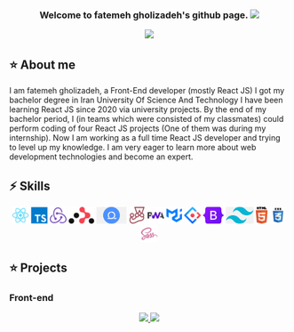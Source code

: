 
<!--
**fc79/fc79** is a ✨ _special_ ✨ repository because its `README.md` (this file) appears on your GitHub profile.
Here are some ideas to get you started:
- 🔭 I’m currently working on ...
- 🌱 I’m currently learning ...
- 👯 I’m looking to collaborate on ...
- 🤔 I’m looking for help with ...
- 💬 Ask me about ...
- 📫 How to reach me: ...
- 😄 Pronouns: ...
- ⚡ Fun fact: ...
```diff
- text in red
+ text in green
! text in orange
# text in gray
@@ text in purple (and bold)@@
```
-->
<!-- Welcome Message -->
<h3 align="center">
   Welcome to fatemeh gholizadeh's github page.
  <img src="https://media.giphy.com/media/hvRJCLFzcasrR4ia7z/giphy.gif" width="28">
</h3>
<!-- Typing Text -->
<p align="center">
  <img src="https://readme-typing-svg.demolab.com?font=Fira+Code&pause=500&size=22&color=FA8B00&background=9F8E3C00&center=true&vCenter=true&width=650&lines=Computer+Engineering+Graduate+at+IUST%F0%9F%8E%93;Interested+in+Web+Development."/>
</p>

## ⭐️ About me
<!-- details -->
<div> I am fatemeh gholizadeh, a Front-End developer (mostly React JS)
 I got my bachelor degree in Iran University Of Science And Technology
 I have been learning React JS since 2020 via university projects. 
 By the end of my bachelor period, I (in teams which were consisted of my classmates) could perform coding of four React JS projects (One of them was during my internship).
 Now I am working as a full time React JS developer and trying to level up my knowledge.
 I am very eager to learn more about web development technologies and become an expert.
  </div>
  
## ⚡ Skills
<!-- Web Development -->
<p align="center">
  <code><img title="ReactJS" height="30" src="images/react.svg"></code>
  <code><img title="TypeScript" height="30" src="images/typescript.png"></code>
  <code><img title="Redux" height="30" src="images/redux.svg"></code>
  <code><img title="React Router" height="30" src="images/react-router.png"></code>
  <code><img title="Agile" height="30" src="images/agile.png"></code>
  <code><img title="Jest" height="30" src="images/jest.svg"></code>
  <code><img title="Progressive Web App (PWA)" height="30" src="images/pwa.png"></code>
  <code><img title="Material‑UI" height="30" src="images/mui.svg"></code>
  <code><img title="Ant-Design" height="30" src="images/ant-design.svg"></code>
  <code><img title="Bootstrap" height="30" src="images/bootstrap.png"></code>
  <code><img title="Tailwind" height="30" src="images/tailwind.png"></code>
  <code><img title="HTML" height="30" src="images/html.svg"></code>
  <code><img title="CSS" height="30" src="images/css.svg"></code>
  <code><img title="Sass" height="30" src="images/sass.svg"></code>
</p>

## ⭐️ Projects
### Front-end

<p align="center">
  <a href="https://github.com/fc79/Pioneer">
    
  </a>

  <a href="https://github.com/ali-sedaghi/TunePal">
    <img width="278" src="https://denvercoder1-github-readme-stats.vercel.app/api/pin/?username=ali-sedaghi&repo=TunePal&theme=dark&title_color=FA8B00&icon_color=FA8B00&text_color=FDFDFD&hide_border=true">
  </a>

  <a href="https://github.com/ali-sedaghi/Ali-Sedaghi">
    <img width="278" src="https://denvercoder1-github-readme-stats.vercel.app/api/pin/?username=ali-sedaghi&repo=Ali-Sedaghi&theme=dark&title_color=FA8B00&icon_color=FA8B00&text_color=FDFDFD&hide_border=true">
  </a>
</p>
